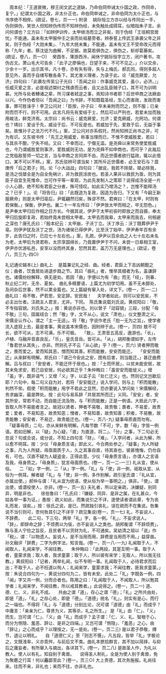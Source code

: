 <!-- { "loadSidebar": true } -->
　周本纪：「王道衰微，穆王闵文武之道缺，乃命伯冏申诫太仆国之政，作冏命，复宁。」纪谓太仆国之政，非太仆正也，命伯冏申诫之，非命伯冏为太仆正也，与书序绝不相侔。(疏证，卷七，页一一)
附录
　姚际恒立方亦以经与传同出一手，伪则俱伪，笑世人但知辨伪传而不知辨伪经，未免触处成碍耳，似暗指朱子言。余问何谓也？立方曰：「如辨伊训传，太甲继汤而立之非矣，则于伪经「王徂桐宫居忧」不能通，盖未有太甲服仲壬之丧而处祖墓旁者。辨泰誓上传武王承袭父年之非矣，则于伪经「大勋未集」、「九年大统未集」不能通，盖未有文王不受命改元而得称「九年」者。蔡沈徒为曲解，不足据。故莫若俱伪之，俱伪之，斩却葛藤矣。(疏证，卷八，页一○)
　癸酉冬，薄游西泠，闻休宁姚际恒字立方，闭户著书，攻伪古文。萧山毛大可告余：「此子之廖偁也，日望子来，不可不见之。」介以交余，少余十一岁。出示其书，凡十卷，亦有失有得，失与上梅氏、郝氏同，得则多超人意见外，喜而手自缮写散各条下。其尤害义理者，为录于此。论「威克厥爱，允济」四句曰：「此袭左传吴公子光曰：『吾闻之曰：作事威克其爱，虽小，必济。』」任威灭爱之言，必是祖述桀纣之残虐而云者，且又出乱臣贼子口，其不可为训明甚。光所与处者鱄诸之辈，所习谋者弒逆之事，焉知诗书者耶？后世申商之法厥由以兴。今作伪者但以「吾闻之曰」为书辞，不知既载圣经，生心而害政，发政而害事，罪可胜诛乎！李卫公问对：「臣按，孙子曰：卒未亲附而罚之，则不服；已亲附而罚不行，则不可用。此言凡将先有爱结于士，然后可以严刑也，若爱未加而独用峻法，鲜克济焉。太宗曰：尚书云：威克厥爱，允济；爱克厥威，允罔功。何谓也？靖曰：爱设于先，威设于后，不可反是也。若威加于先，爱救于后，无益于事矣。故惟孙子之法万代不刊。」案，卫公问对亦系假托，然尚知辨正尚书之非，可为有识。又东坡书传：「先王之用威爱，称事当理而已，不惟不使威胜爱，若曰：与其杀不酣，宁失不经。又曰：不幸而过，宁僣无滥。是尧舜以来常务使爱胜威也，今乃谓威胜爱则事济，爱胜威则无功，是为尧舜不如申商也，而可乎？此胤后之党临敌誓师一切之言，当与申商之言同弃不齿，而近世儒者欲行猛政，辄以此借口，某不可以不辨。」案，苏氏驳辨可谓当矣！其所斥近世儒者，必王安石与？盘庚传「后之君子」同。论「小大战战」四句曰：「据说，我若不除桀，桀必除我，是汤之伐桀全是为自全免祸计，非为救民涂炭也。若圣人果非以救民为亟，则为其臣子自宜生死惟命，岂可作平等一辈观，为此先发制人之策耶？说得成汤全是一片小人心肠，绝不知有君臣之分者，殊可怪叹。如此实乃增汤之？，岂惟不能释汤之？已乎！」。论「将告归」曰：「此既造为复政，因造为告归，下又有「今嗣王新服厥命」则是太甲归亳后，尹辄翩然归矣，殊谬不然。君奭曰：「在太甲，时则有若保衡。」保衡，伊尹也。襄二十一年左传曰：「伊尹放太甲而相之，卒无怨色。」是尹奉太甲归后作相之日方长。今据其说，伊尹于太甲初丧时即放之而自摄，奉太甲归后旋即复政，若始终竟未尝相太甲者。太甲去而我皋，太甲来而我去，何相避之深也？唐孔氏曰：「殷本纪云：太甲崩，子沃丁立。沃丁序云：沃丁既葬伊尹于亳。则伊尹犹及沃丁之世。汤为诸侯已得伊尹，比至沃丁始卒，伊尹寿年百有余岁，此告归之时，已应七十左右也。」案，孔疏，伊尹以百余齿之人七十左右未名为老，太甲后为贤君称，太宗享国绵长，乃竟置伊尹于不问，未尝一日皋相王室，伊尹亦优游私邑，安享以没而终其身，恝然其君，盖万万无是理也。」(疏证，卷八，页三九-四○)

礼记通论辑本(上)
曲礼上
　是篇兼记礼之经、曲。经者，君臣上下吉凶朝觐之仪；曲者，饮食居处进退步趋之节。其曰「曲礼」者，惟举其细者为名，盖谦辞也。诸儒纷纷解释，俱无是处。若因「曲」字便以为有「曲」而无「经」，则春、秋止纪二时，无冬、夏矣。　曲礼多精要语，上篇尤为初学切用。虽不无未醇处，及间杂后世事，然不以累全篇也。又上篇疑有窜入处，详文下。(卷一，页一-二)
曲礼曰：毋不敬，俨若思，安定辞。安民哉！
　夫学者如此，则可以安民矣，不必主出仕者。注疏主人君言，尤非。下同。　陈氏集说载刘氏说。黄叔阳曰：「敬，不专指容貌。刘氏失之。」按：黄说亦非也。刘以曾子「动容貌」三段，分配「毋不敬」三句，固属纽合；然「敬」字，文不从心，说文「肃也」，仪文整肃之义。宋儒全认作心，谓之「主一无适」。将「敬」字说作老氏「抱一无为之旨」，使学者流入虚寂上去，最是害事。黄说盖本宋儒也，因附辨于此。(卷一，页四)
敖不可长，欲不可从，志不可满，乐不可极。
　「敖」，王肃音五高反，遨游也。「长」，卢植、马融并音直良反。「乐」，皇氏音岳。皆可从。「从」，胡邦衡谓如字，左传「鲁君世从其失」，亦非。然则孔子不云「从心欲」乎？(卷一，页六)
贤者狎而敬之，畏而爱之。爱而知其恶，憎而知其善。积而能散，安安而能迁。
　「安安而能迁」从来鲜有明解。郑氏曰：「谓己今安此之安，图有后害，则当能迁。」甚迂曲费解。吕与叔曰：「安安者，不能迁怀于居也。」按：「士而怀居」，以贫未能安居，故其未免求安，若己自安居，何必欲其迁乎？朱仲晦曰：「虽安安而能徙义。」增「虽」字，既非语气；又增「义」字，以孟子云「处仁迁义」也。然则记文岂歇后耶？六句中，每二句义自为对，若将「安安能迁」说入学问，则与上「积而能散」判然不侔。假使「积而能散」用字不若此之显然，恐亦要说入学问矣！宋儒解经，务求幽深，最是弊处。按：此句与易系辞「井居其所而迁」义同。「安安」者，安其所安，常若不动，而自能迁流及物，与「积而能散」正是一例语。大抵此六字，皆取人所不易能者言之。故冠以贤者，狎者不易敬，故贵敬；畏者，不易爱，故贵爱；爱者，不易知恶，故贵知恶；憎者，不易知善，故贵知善；积者，不易散，故贵能散；安安者，不易迁，故贵能迁也。(卷一，页八-九)
疑事毋质直而勿有。
　「疑事毋质」二句，亦从来鲜有明解。凡每节数「不可」字，数「毋」字皆一例语。若如旧解，以「疑」为心疑，「直」为直道，将二」、「分」之事，下二句必无忽说？句或合说，或分说，不知上四句言「财」、「难」、「入学问者，从此为解，所以愈不明耳。按：少仪「毋身质言语」即此义。今合两处参之，「疑事」为人所疑之事，凡为人所疑，毋亟面质于人，久之其事自直，待其直也，彼甚愧悔，仍勿自有，可也。汉直不疑为人疑盗金，正得此意。少仪「毋身质言语」，亦谓人之言语及我，毋身质之。「毋身质」，犹言毋面质也。(卷一，页一二-一三)
礼从宜，使从俗。
　二「如」字一例，二「从」字一例。「礼」与「使」非一例，祗取从宜、从俗为一例耳。解者疑「礼」与「使」非一例，多作别解。疏引皇氏谓：「礼从宜，亦属出使。」郝仲与谓：「礼从宜为统语，使从俗为举一事明之。」俱非。「使」，谓出使，或谓役使人，亦非。(卷一，页一五)
夫礼者，所以定亲疏，决嫌疑，别同异，明是非也。
　徐伯鲁曰：「孔氏曰：『嫌疑、同异、是非之属，在礼甚众，今姑各举一事为证。』愚按：疏义如此，而集说引之不详，遂使读者谓此章，专为丧礼而发，误矣。」按：徐氏之说，是巳。然疏独引丧礼，误在疏而不在集说。咎集说不当引则可，柰何咎其引之不详乎？疏见集说(卷一，页一七)
礼，不妄说人，不辞费。
　此二句，下三句，两举「礼」字，各一例。「礼」，不妄求说人。「辞」，即辞命之辞；不烦费以为佞，亦不妄说人之类也。胡邦衡谓「不辞烦费」，殊与圣人宁俭之旨反，且贫者不以货财为礼，不可通矣。吴幼清之祖以「说」作「税」，谓：「以物遗人。妄说人，是不当用而用，辞费是当用而不用。」益穿凿。孙文融评「辞费」二字为例字法，知言哉。(卷一，页一八-一九)
礼闻取于人，不闻取人，礼闻来学，不闻往教。
　朱仲晦曰：「此两段，其寔互明一事。取于人者，童蒙求我；取人者，我求童蒙；取于人，所以彼有来学；无取人，所以我无往教。」黄叔阳曰：「记者，两举礼闻，似不专明一事。礼闻取于人，必待君求而后出；不取于人，必不枉道以徇人；礼闻来学，童蒙求我；不闻往教，匪我求童蒙。」按：朱说合四句为一，黄说分四句为二，皆有未安。此处二「礼」字既各一例，四「闻」字又共一例，分而合者也。陈用之曰：「礼闻取于人，不闻取人，所以勉其学者；礼闻来学，不闻往教，所以戒其教者。」此说得之。(卷一，页二一)
道、德、仁、义，非礼不成。
　共由之谓「道」，存心之谓「德」；「礼」之所共由处，即是「道」，「礼」之存心处，即是「德」。「道德」统名「礼」，则实有是心，而行之一端也。不得将「礼」与「道德」分别比论，况可谓「道德」由「礼」而成乎？中庸言：「亲亲为仁，尊贤为义，其等杀，礼之所生。」
是「礼」由「仁」、「义」而生，岂可谓「仁」、「义」由「礼」而成乎？孟子谓：「仁、义、礼、智根于心，而分为恻隐、羞恶、辞让、是非之四端。」又岂可谓「恻隐」、「羞恶」之心，由「辞让」之心而成乎？以理按之，无一是处。(卷一，页二三)
是以君子恭敬，撙节，退让以明礼。
　自「道德仁义」至「则志不慑」，凡五段，皆举「礼」字极论之，文既浅率，义亦乖舛，与前后文不类。曲礼本摭拾群言，其不加以简择，与抑后之庸妄者，有所窜入与摘出，各详其下。(卷一，页二八)
是故圣人作，为礼以教人。使人以有礼，知自别于禽兽。
　说得圣人制礼，全是为使人别于禽兽，免为聚麀之行耳！何以麤鄙至此？(卷一，页三○)
大上贵德，其次务施报。礼尚往来。往而不来，非礼也；来而不往，亦非礼也。
